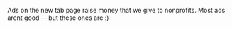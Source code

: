 Ads on the new tab page raise money that we give to nonprofits. Most ads arent good -- but these ones are :)

